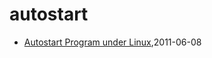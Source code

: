 # autostart
* [Autostart Program under Linux](/2011/2011-06-08-autostart-program-under-linux),2011-06-08
